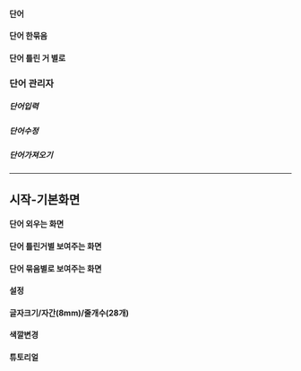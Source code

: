 #### 단어
#### 단어 한묶음
#### 단어 틀린 거 별로

### 단어 관리자
##### 단어입력
##### 단어수정
##### 단어가져오기
-------

## 시작-기본화면
#### 단어 외우는 화면
#### 단어 틀린거별 보여주는 화면
#### 단어 묶음별로 보여주는 화면
#### 설정
#### 글자크기/자간(8mm)/줄개수(28개)
#### 색깔변경
#### 튜토리얼
